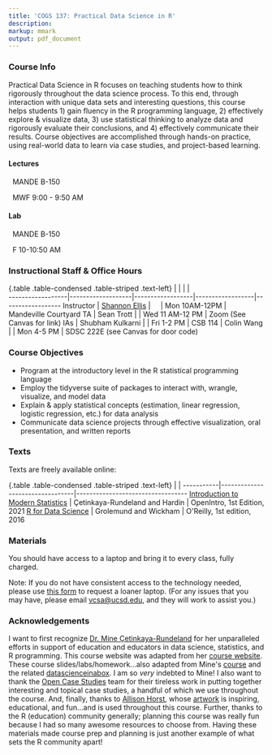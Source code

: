 ```yaml
---
title: 'COGS 137: Practical Data Science in R'
description: 
markup: mmark
output: pdf_document
---
```



### Course Info

Practical Data Science in R focuses on teaching students how to think rigorously throughout the data science process. To this end, through interaction with unique data sets and  interesting questions, this course helps students 1) gain fluency in the R programming language, 2)  effectively explore & visualize data, 3) use statistical thinking to analyze data and rigorously evaluate their conclusions, and 4) effectively communicate their results. Course objectives are accomplished through hands-on practice, using real-world data to learn via case studies, and project-based learning.
  
#### Lectures

<font color="#ABC57D"><i class="fas fa-university fa-lg"></i></font> &nbsp; MANDE B-150 

<font color="#ABC57D"><i class="fas fa-calendar-alt fa-lg"></i></font> &nbsp; MWF 9:00 - 9:50 AM

#### Lab

<font color="#ABC57D"><i class="fas fa-university fa-lg"></i></font> &nbsp; MANDE B-150 

<font color="#ABC57D"><i class="fas fa-calendar-alt fa-lg"></i></font> &nbsp; F 10-10:50 AM
&nbsp;&nbsp;

### Instructional Staff & Office Hours 

{.table .table-condensed .table-striped .text-left}
<span></span>     | <span></span>     | <span></span>    | <span></span>    |  <span></span>      
------------------|-------------------|------------------|------------------|------------------ 
Instructor        | [Shannon Ellis](http://www.shanellis.com/) | <a href="mailto:sellis@ucsd.edu" title="email"><i class="fa fa-envelope"></i></a> &nbsp; <a href="https://github.com/ShanEllis" title="GitHub"><i class="fa fa-github"></i></a> &nbsp; <a href="https://twitter.com/Shannon_E_Ellis" title="Twitter"><i class="fa fa-twitter"></i></a> | Mon 10AM-12PM | Mandeville Courtyard
TA                | Sean Trott       | | Wed 11 AM-12 PM | Zoom (See Canvas for link)
IAs               | Shubham Kulkarni | | Fri 1-2 PM | CSB 114
                  | Colin Wang       | | Mon 4-5 PM | SDSC 222E (see Canvas for door code)
                  

### Course Objectives
  
- Program at the introductory level in the R statistical programming language
- Employ the tidyverse suite of packages to interact with, wrangle, visualize, and model data
- Explain & apply statistical concepts (estimation, linear regression, logistic regression, etc.) for data analysis
- Communicate data science projects through effective visualization, oral presentation, and written reports
                  

### Texts

Texts are freely available online:

{.table .table-condensed .table-striped .text-left}
 <span></span>     | <span></span> | <span></span> 
-----------|---------------------------------|----------------------------------
[Introduction to Modern Statistics](https://openintro-ims.netlify.app/) | Çetinkaya-Rundeland and Hardin | OpenIntro, 1st Edition, 2021
[R for Data Science](http://r4ds.had.co.nz/) | Grolemund and Wickham | O'Reilly, 1st edition, 2016

### Materials

You should have access to a laptop and bring it to every class, fully charged.

Note: If you do not have consistent access to the technology needed, please use [this form](https://eforms.ucsd.edu/view.php?id=490887) to request a loaner laptop. (For any issues that you may have, please email <a href="mailto:vcsa@ucsd.edu" title="email">vcsa@ucsd.edu</a>, and they will work to assist you.)


### Acknowledgements

I want to first recognize [Dr. Mine Çetinkaya-Rundeland](http://www2.stat.duke.edu/~mc301/) for her unparalleled efforts in support of education and educators in data science, statistics, and R programming. This course website was adapted from her [course website](http://www2.stat.duke.edu/courses/Spring18/Sta199/). These course slides/labs/homework...also adapted from Mine's [course](https://github.com/Sta199-S18) and the related [datascienceinabox](https://datasciencebox.org/). I am so *very* indebted to Mine! I also want to thank the [Open Case Studies](https://www.opencasestudies.org/) team for their tireless work in putting together interesting and topical case studies, a handful of which we use throughout the course. And, finally, thanks to [Allison Horst](https://www.allisonhorst.com/), whose [artwork](https://github.com/allisonhorst/stats-illustrations/) is inspiring, educational, and fun...and is used throughout this course. Further, thanks to the R (education) community generally; planning this course was really fun because I had so many awesome resources to choose from. Having these materials made course prep and planning is just another example of what sets the R community apart!